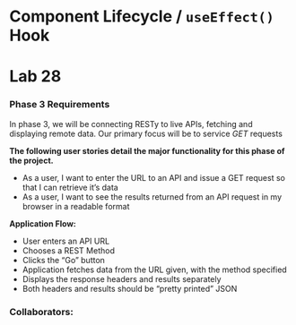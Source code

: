 # Component Lifecycle / `useEffect()` Hook

# Lab 28

### Phase 3 Requirements

In phase 3, we will be connecting RESTy to live APIs, fetching and displaying remote data. Our primary focus will be to service _GET_ requests

**The following user stories detail the major functionality for this phase of the project.**

- As a user, I want to enter the URL to an API and issue a GET request so that I can retrieve it’s data
- As a user, I want to see the results returned from an API request in my browser in a readable format

**Application Flow:**

- User enters an API URL
- Chooses a REST Method
- Clicks the “Go” button
- Application fetches data from the URL given, with the method specified
- Displays the response headers and results separately
- Both headers and results should be “pretty printed” JSON

### Collaborators:
